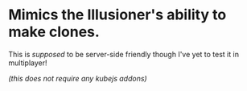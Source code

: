 # Mimics the Illusioner's ability to make clones. 
This is *supposed* to be server-side friendly though I've yet to test it in multiplayer! 

*(this does not require any kubejs addons)*